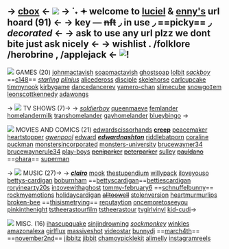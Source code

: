 -> [cbox](https://my.cbox.ws/clairo) <-
![](https://media.discordapp.net/attachments/1112655651416588371/1208669654889791529/IMG_2553.gif?ex=65e42055&is=65d1ab55&hm=5cc9818cbea9ccd1695f12aaed82bd3d3a6e65b99754ce84c4332e9314f0e7ed&)
-> ˙˖ 𖥔 welcome to [luciel](https://rentry.org/edwardnashton) & [enny's](https://rentry.org/clairo) url hoard (91) <-
-> ke**y** — ~~nft~~ ◞ **in use** ◞ ==picky== ◞ *decorated* <-
-> ask to use any url plzz we dont bite just ask nicely <-
-> wishlist . /folklore /herobrine , /applejack <-
![!](https://images-ext-2.discordapp.net/external/X7ec2u4vrzGYOXr-QXJ_Lf-BTv3ej-J5sdIkLJbDc5o/%3Fv%3D26dffab5/https/gifcity.carrd.co/assets/images/gallery48/5501d663.gif)
---

![](https://yokai.crd.co/assets/images/gallery20/aff9a473.gif?v=b4df531c) GAMES (20)
[johnmactavish](https://rentry.org/johnmactavish) [soapmactavish](https://rentry.org/soapmactavish) [ghostsoap](https://rentry.org/ghostsoap) [lolbit](https://rentry.org/lolbit) *[sackboy](https://rentry.org/sackboy)* ==[c148](https://rentry.co/c148)== *[starling](https://rentry.org/starling)* *[plinius](https://rentry.co/plinius)* [alicedeross](https://rentry.co/alicedeross) [disciple](https://rentry.co/disciple) [skelehorse](https://rentry.org/skelehorse) [carlcupcake](https://rentry.org/carlcupcake) [timmynook](https://rentry.org/timmynook) [kirbygame](https://rentry.org/kirbygame) [dancedancerev](https://rentry.org/dancedancerev) [yamero-chan](https://rentry.org/yamero-chan) [slimecube](https://rentry.org/slimecube) [snowgo`I`em](https://rentry.org/snowgoIem) [leonscottkennedy](https://rentry.org/leonscottkennedy) [adawongs](https://rentry.org/adawongs)

-> ![](https://yokai.crd.co/assets/images/gallery20/aff9a473.gif?v=b4df531c) TV SHOWS  (7)->
 -> *[soldierboy](https://rentry.org/soldierboy)* [queenmaeve](https://rentry.org/queenmaeve) [femlander](https://rentry.org/femlander) [homelandermilk](https://rentry.org/homelandermilk) [transhomelander](https://rentry.org/transhomelander) [gayhomelander](https://rentry.org/gayhomelander) [blueybingo](https://rentry.org/blueybingo) ->

![](https://yokai.crd.co/assets/images/gallery20/aff9a473.gif?v=b4df531c) MOVIES AND COMICS (21)
[edwardscissorhands](https://rentry.co/edwardscissorhands) **[creep](https://rentry.org/creep)** [peacemaker](/peacemaker) [heartstopper](https://rentry.org/heartstopper) *[gwenpool](https://rentry.org/gwenpool)* [edward](https://rentry.org/edward) ***[edwardnashton](https://rentry.org/edwardnashton)*** [riddlebatporn](https://rentry.org/riddlebatporn) [coraline](https://rentry.org/coraline) [puckman](https://rentry.org/puckman) [monstersincorporated](https://rentry.org/monstersincorporated) [monsters-university](https://rentry.org/monsters-university) [brucewayner34](https://rentry.org/brucewayner34) [brucewaynerule34](https://rentry.org/brucewaynerule34) [play-boys](https://rentry.org/play-boys) ~~[peniparker](https://rentry.org/peniparker)~~ ~~[peterparker](https://rentry.org/peterparker)~~ [sulley](https://rentry.org/sulley) ~~[pauldano](https://rentry.org/pauldano)~~ ==[ohara](https://rentry.org/ohara)== [superman](https://rentry.org/superman)

-> ![](https://yokai.crd.co/assets/images/gallery20/aff9a473.gif?v=b4df531c) MUSIC (27)->
-> ***[clairo](https://rentry.org/clairo)*** [mook](https://rentry.org/mook) [thestupendium](https://rentry.org/thestupendium) [willypack](https://rentry.org/willypack) [iloveyouso](https://rentry.org/iloveyouso) [bettys-cardigan](https://rentry.org/bettys-cardigan) [boburnham](https://rentry.org/boburnham) ==[bettyscardigan](https://rentry.org/bettyscardigan)==[bettiescardigan](https://rentry.org/bettiescardigan) [roryinear`I`y20s](https://rentry.org/roryinearIy20s) [in`I`ovewithaghost](https://rentry.org/inIovewithaghost) [tommy-february6](https://rentry.org/tommy-february6) ==[schnuffelbunny](https://rentry.org/schnuffelbunny)== [rockmyemotions](https://rentry.org/rockmyemotions) 
[holidaycardigan](https://rentry.org/holidaycardigan) ~~[alltoowell](https://rentry.org/alltoowell)~~ [stolenversion](https://rentry.org/stolenversion) [heartmurmurlips](https://rentry.org/heartmurmurlips) [broken-bee](https://rentry.org/broken-bee) ==[thisismetrying](https://rentry.org/thisismetrying)== [reputaytion](https://rentry.org/reputaytion)  [oncemoretoseeyou](https://rentry.org/oncemoretoseeyou) [pinkinthenight](https://rentry.org/pinkinthenight) [tstheerastourfilm](https://rentry.org/tstheerastourfilm) [tstheerastour](https://rentry.org/tstheerastour) [tvgirlvinyl](https://rentry.org/tvgirlvinyl) [kid-cudi](https://rentry.org/kid-cudi)->

![](https://yokai.crd.co/assets/images/gallery20/aff9a473.gif?v=b4df531c) MISC. (16)
[ihascupquake](https://rentry.co/ihascupquake) [sinjindrowning](https://rentry.co/sinjindrowning) *[sockmonkey](https://rentry.org/sockmonkey)* [winkles](https://rentry.org/winkles) [amazonalexa](https://rentry.org/amazonalexa) [girlflux](https://rentry.org/girlflux) [massiveshot](https://rentry.org/massiveshot) [videostar](https://rentry.org/videostar) [bunnydj](https://rentry.org/bunnydj) ==[march4th](https://rentry.org/march4th)== ==[november2nd](https://rentry.org/november2nd)== [jibbitz](https://rentry.org/jibbitz) [jibbit](https://rentry.org/jibbit) [chamoypicklekit](https://rentry.org/chamoypicklekit) [alimelly](https://rentry.co/alimelly) [instagramreels](https://rentry.co/instagramreels)